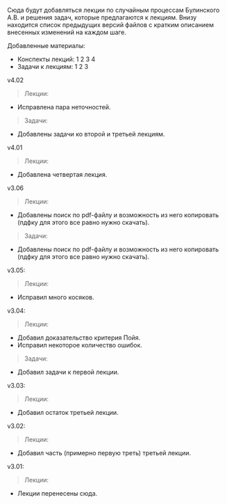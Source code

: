 ﻿Сюда будут добавляться лекции по случайным процессам Булинского А.В. и решения задач, которые предлагаются к лекциям.
Внизу находится список предыдущих версий файлов с кратким описанием внесенных изменений на каждом шаге. 

Добавленные материалы:
   * Конспекты лекций: 1 2 3 4
   * Задачи к лекциям:  1 2 3 

v4.02
> Лекции:
   * Исправлена пара неточностей.

> Задачи:
   * Добавлены задачи ко второй и третьей лекциям. 

v4.01
> Лекции:
   * Добавлена четвертая лекция.

v3.06
> Лекции:
   * Добавлены поиск по pdf-файлу и возможность из него копировать (пдфку для этого все равно нужно скачать).
   
> Задачи:
   * Добавлены поиск по pdf-файлу и возможность из него копировать (пдфку для этого все равно нужно скачать).

v3.05:
> Лекции:
   * Исправил много косяков.
 
v3.04:
> Лекции:
   * Добавил доказательство критерия Пойя.
   * Исправил некоторое количество ошибок.

> Задачи:
   * Добавил задачи к первой лекции.
   
v3.03:
> Лекции:
   * Добавил остаток третьей лекции.
   
v3.02:
> Лекции:
   * Добавил часть (примерно первую треть) третьей лекции.
   
v3.01:
> Лекции:
   * Лекции перенесены сюда. 
 
